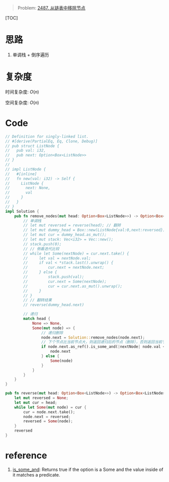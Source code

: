 
> Problem: [2487. 从链表中移除节点](https://leetcode.cn/problems/remove-nodes-from-linked-list/description/)

[TOC]

# 思路

1. 单调栈 + 倒序遍历

# 复杂度

时间复杂度: $O(n)$

空间复杂度: $O(n)$

# Code
```Rust []
// Definition for singly-linked list.
// #[derive(PartialEq, Eq, Clone, Debug)]
// pub struct ListNode {
//   pub val: i32,
//   pub next: Option<Box<ListNode>>
// }
//
// impl ListNode {
//   #[inline]
//   fn new(val: i32) -> Self {
//     ListNode {
//       next: None,
//       val
//     }
//   }
// }
impl Solution {
    pub fn remove_nodes(mut head: Option<Box<ListNode>>) -> Option<Box<ListNode>> {
        // 单调栈
        // let mut reversed = reverse(head); // 翻转
        // let mut dummy_head = Box::new(ListNode{val:0,next:reversed});
        // let mut cur = dummy_head.as_mut();
        // let mut stack: Vec<i32> = Vec::new();
        // stack.push(0);
        // // 倒着迭代比较
        // while let Some(nextNode) = cur.next.take() {
        //     let val = nextNode.val;
        //     if val < *stack.last().unwrap() {
        //         cur.next = nextNode.next;
        //     } else {
        //         stack.push(val);
        //         cur.next = Some(nextNode);
        //         cur = cur.next.as_mut().unwrap();
        //     }
        // }
        // // 翻转结果
        // reverse(dummy_head.next)

        // 递归
        match head {
            None => None,
            Some(mut node) => {
                // 递归删除
                node.next = Solution::remove_nodes(node.next);
                // 下个节点比当前节点大，则返回递归后的节点（删除），否则返回当前节点（不删除）
                if node.next.as_ref().is_some_and(|nextNode| node.val < nextNode.val) {
                    node.next
                } else {
                    Some(node)
                }
            }
        }
    }
}

pub fn reverse(mut head: Option<Box<ListNode>>) -> Option<Box<ListNode>> {
    let mut reversed = None;
    let mut cur = head;
    while let Some(mut node) = cur {
        cur = node.next.take();
        node.next = reversed;
        reversed = Some(node);
    }
    reversed
}
```
  
# reference
1. [is_some_and](https://doc.rust-lang.org/std/option/enum.Option.html#method.is_some_and): Returns true if the option is a Some and the value inside of it matches a predicate.